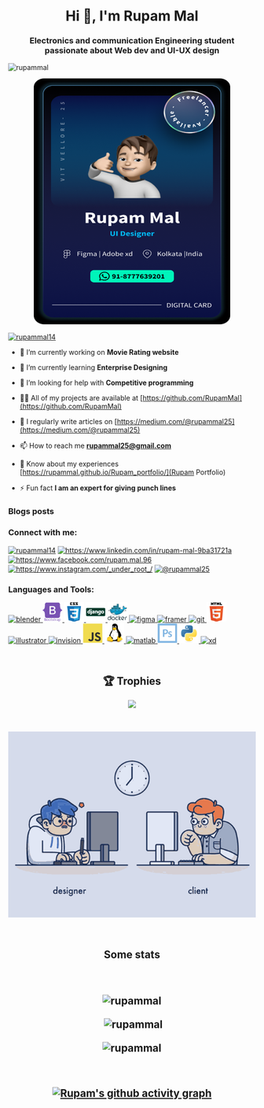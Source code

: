 <h1 align="center">Hi 👋, I'm Rupam Mal</h1>
<h3 align="center">Electronics and communication Engineering student passionate about Web dev and UI-UX design</h3>

<p align="left"> <img src="https://komarev.com/ghpvc/?username=rupammal&label=Profile%20views&color=0e75b6&style=flat" alt="rupammal" /> </p>

<p align="center"> <img src="profile-card-responsive.png" alt="rupammal" height="500" width="400" /> </p>

<p align="left"> <a href="https://twitter.com/rupammal14" target="blank"><img src="https://img.shields.io/twitter/follow/rupammal14?logo=twitter&style=for-the-badge" alt="rupammal14" /></a> </p>

- 🔭 I’m currently working on **Movie Rating website**

- 🌱 I’m currently learning **Enterprise Designing**

- 🤝 I’m looking for help with **Competitive programming**

- 👨‍💻 All of my projects are available at [https://github.com/RupamMal](https://github.com/RupamMal)

- 📝 I regularly write articles on [https://medium.com/@rupammal25](https://medium.com/@rupammal25)

- 📫 How to reach me **rupammal25@gmail.com**

- 📄 Know about my experiences [https://rupammal.github.io/Rupam_portfolio/](Rupam Portfolio)

- ⚡ Fun fact **I am an expert for giving punch lines**

### Blogs posts
<!-- BLOG-POST-LIST:START -->
<!-- BLOG-POST-LIST:END -->

<h3 align="left">Connect with me:</h3>
<p align="left">
<a href="https://twitter.com/rupammal14" target="blank"><img align="center" src="https://raw.githubusercontent.com/rahuldkjain/github-profile-readme-generator/master/src/images/icons/Social/twitter.svg" alt="rupammal14" height="30" width="40" /></a>
<a href="https://linkedin.com/in/https://www.linkedin.com/in/rupam-mal-9ba31721a" target="blank"><img align="center" src="https://raw.githubusercontent.com/rahuldkjain/github-profile-readme-generator/master/src/images/icons/Social/linked-in-alt.svg" alt="https://www.linkedin.com/in/rupam-mal-9ba31721a" height="30" width="40" /></a>
<a href="https://fb.com/https://www.facebook.com/rupam.mal.96" target="blank"><img align="center" src="https://raw.githubusercontent.com/rahuldkjain/github-profile-readme-generator/master/src/images/icons/Social/facebook.svg" alt="https://www.facebook.com/rupam.mal.96" height="30" width="40" /></a>
<a href="https://instagram.com/https://www.instagram.com/_under_root_/" target="blank"><img align="center" src="https://raw.githubusercontent.com/rahuldkjain/github-profile-readme-generator/master/src/images/icons/Social/instagram.svg" alt="https://www.instagram.com/_under_root_/" height="30" width="40" /></a>
<a href="https://medium.com/@rupammal25" target="blank"><img align="center" src="https://raw.githubusercontent.com/rahuldkjain/github-profile-readme-generator/master/src/images/icons/Social/medium.svg" alt="@rupammal25" height="30" width="40" /></a>
</p>

<h3 align="left">Languages and Tools:</h3>
<p align="left"> <a href="https://www.blender.org/" target="_blank" rel="noreferrer"> <img src="https://download.blender.org/branding/community/blender_community_badge_white.svg" alt="blender" width="40" height="40"/> </a> <a href="https://getbootstrap.com" target="_blank" rel="noreferrer"> <img src="https://raw.githubusercontent.com/devicons/devicon/master/icons/bootstrap/bootstrap-plain-wordmark.svg" alt="bootstrap" width="40" height="40"/> </a> <a href="https://www.w3schools.com/css/" target="_blank" rel="noreferrer"> <img src="https://raw.githubusercontent.com/devicons/devicon/master/icons/css3/css3-original-wordmark.svg" alt="css3" width="40" height="40"/> </a> <a href="https://www.djangoproject.com/" target="_blank" rel="noreferrer"> <img src="https://raw.githubusercontent.com/devicons/devicon/master/icons/django/django-original.svg" alt="django" width="40" height="40"/> </a> <a href="https://www.docker.com/" target="_blank" rel="noreferrer"> <img src="https://raw.githubusercontent.com/devicons/devicon/master/icons/docker/docker-original-wordmark.svg" alt="docker" width="40" height="40"/> </a> <a href="https://www.figma.com/" target="_blank" rel="noreferrer"> <img src="https://www.vectorlogo.zone/logos/figma/figma-icon.svg" alt="figma" width="40" height="40"/> </a> <a href="https://www.framer.com/" target="_blank" rel="noreferrer"> <img src="https://www.vectorlogo.zone/logos/framer/framer-icon.svg" alt="framer" width="40" height="40"/> </a> <a href="https://git-scm.com/" target="_blank" rel="noreferrer"> <img src="https://www.vectorlogo.zone/logos/git-scm/git-scm-icon.svg" alt="git" width="40" height="40"/> </a> <a href="https://www.w3.org/html/" target="_blank" rel="noreferrer"> <img src="https://raw.githubusercontent.com/devicons/devicon/master/icons/html5/html5-original-wordmark.svg" alt="html5" width="40" height="40"/> </a> <a href="https://www.adobe.com/in/products/illustrator.html" target="_blank" rel="noreferrer"> <img src="https://www.vectorlogo.zone/logos/adobe_illustrator/adobe_illustrator-icon.svg" alt="illustrator" width="40" height="40"/> </a> <a href="https://www.invisionapp.com/" target="_blank" rel="noreferrer"> <img src="https://www.vectorlogo.zone/logos/invisionapp/invisionapp-icon.svg" alt="invision" width="40" height="40"/> </a> <a href="https://developer.mozilla.org/en-US/docs/Web/JavaScript" target="_blank" rel="noreferrer"> <img src="https://raw.githubusercontent.com/devicons/devicon/master/icons/javascript/javascript-original.svg" alt="javascript" width="40" height="40"/> </a> <a href="https://www.linux.org/" target="_blank" rel="noreferrer"> <img src="https://raw.githubusercontent.com/devicons/devicon/master/icons/linux/linux-original.svg" alt="linux" width="40" height="40"/> </a> <a href="https://www.mathworks.com/" target="_blank" rel="noreferrer"> <img src="https://upload.wikimedia.org/wikipedia/commons/2/21/Matlab_Logo.png" alt="matlab" width="40" height="40"/> </a> <a href="https://www.photoshop.com/en" target="_blank" rel="noreferrer"> <img src="https://raw.githubusercontent.com/devicons/devicon/master/icons/photoshop/photoshop-line.svg" alt="photoshop" width="40" height="40"/> </a> <a href="https://www.python.org" target="_blank" rel="noreferrer"> <img src="https://raw.githubusercontent.com/devicons/devicon/master/icons/python/python-original.svg" alt="python" width="40" height="40"/> </a> <a href="https://www.adobe.com/products/xd.html" target="_blank" rel="noreferrer"> <img src="https://cdn.worldvectorlogo.com/logos/adobe-xd.svg" alt="xd" width="40" height="40"/> </a> </p>

<br>

</p>
<h2 align="center">🏆 Trophies</h2></a>
<p align="center"> <img width=800 src="https://github-profile-trophy.vercel.app/?username=rupammal&margin-w=30&theme=onedark&row=1"/>
</p>
<br>

<p align="center"> <img src="d2.gif" /> </p>
<br>

<p><h2 align="center">Some stats</he></p>

<br>

<p><img align="center" src="https://github-readme-stats.vercel.app/api/top-langs?username=rupammal&show_icons=true&locale=en&layout=compact&theme=radical" alt="rupammal" /></p>


<p>&nbsp;<img align="center" src="https://github-readme-stats.vercel.app/api?username=rupammal&show_icons=true&locale=en&theme=radical" alt="rupammal" /></p>

<p><img align="center" src="https://github-readme-streak-stats.herokuapp.com/?user=rupammal&theme=radical" alt="rupammal" /></p>

<br>

[![Rupam's github activity graph](https://activity-graph.herokuapp.com/graph?username=rupammal&theme=rogue)](https://github.com/rupammal/github-readme-activity-graph)
